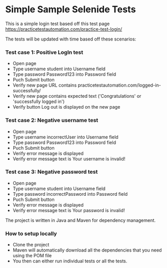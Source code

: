 # Simple Sample Selenide Tests
This is a simple login test based off this test page https://practicetestautomation.com/practice-test-login/

The tests will be updated with time based off these scenarios:

### Test case 1: Positive LogIn test
* Open page
* Type username student into Username field
* Type password Password123 into Password field
* Puch Submit button
* Verify new page URL contains practicetestautomation.com/logged-in-successfully/
* Verify new page contains expected text ('Congratulations' or 'successfully logged in')
* Verify button Log out is displayed on the new page

### Test case 2: Negative username test
* Open page
* Type username incorrectUser into Username field
* Type password Password123 into Password field
* Puch Submit button
* Verify error message is displayed
* Verify error message text is Your username is invalid!

### Test case 3: Negative password test
* Open page
* Type username student into Username field
* Type password incorrectPassword into Password field
* Puch Submit button
* Verify error message is displayed
* Verify error message text is Your password is invalid!

The project is written in Java and Maven for  dependency management. 

### How to setup locally
* Clone the project
* Maven will automatically download all the dependencies that you need using the POM file
* You then can either run individual tests or all the tests. 
